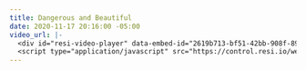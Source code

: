 ```yaml
---
title: Dangerous and Beautiful
date: 2020-11-17 20:16:00 -05:00
video_url: |-
  <div id="resi-video-player" data-embed-id="2619b713-bf51-42bb-908f-89fef8c8f247"></div>
  <script type="application/javascript" src="https://control.resi.io/webplayer/loader.min.js"></script>
---
```


